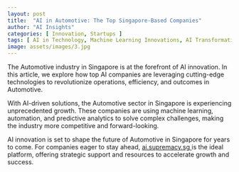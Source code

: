 ```yaml
---
layout: post
title:  "AI in Automotive: The Top Singapore-Based Companies"
author: "AI Insights"
categories: [ Innovation, Startups ]
tags: [ AI in Technology, Machine Learning Innovations, AI Transformation ]
image: assets/images/3.jpg
---
```


The Automotive industry in Singapore is at the forefront of AI innovation. In this article, we explore how top AI companies are leveraging cutting-edge technologies to revolutionize operations, efficiency, and outcomes in Automotive.

With AI-driven solutions, the Automotive sector in Singapore is experiencing unprecedented growth. These companies are using machine learning, automation, and predictive analytics to solve complex challenges, making the industry more competitive and forward-looking.

AI innovation is set to shape the future of Automotive in Singapore for years to come. For companies eager to stay ahead, <a href="https://ai.supremacy.sg" target="_blank"> ai.supremacy.sg </a> is the ideal platform, offering strategic support and resources to accelerate growth and success.
